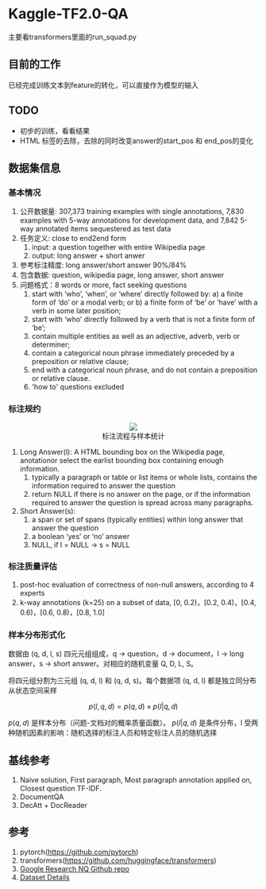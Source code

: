 # Kaggle-TF2.0-QA

主要看transformers里面的run_squad.py 

## 目前的工作

已经完成训练文本到feature的转化，可以直接作为模型的输入

## TODO
- 初步的训练，看看结果
- HTML 标签的去除，去除的同时改变answer的start_pos 和 end_pos的变化

## 数据集信息

### 基本情况
1. 公开数据量: 307,373 training examples with single annotations, 7,830 examples with 5-way annotations for development data, and 7,842 5-way annotated items sequestered as test data
2. 任务定义: close to end2end form
   1. input: a question together with entire Wikipedia page
   2. output: long answer + short anwer
3. 参考标注精度: long answer/short answer 90%/84%
4. 包含数据: question, wikipedia page, long answer, short answer
5. 问题格式：8 words or more, fact seeking questions
   1. start with ‘who’, ‘when’, or ‘where’ directly followed by: a) a finite form of ‘do’ or a modal verb; or b) a finite form of ‘be’ or ‘have’ with a verb in some later position;
   2. start with ‘who’ directly followed by a verb that is not a finite form of ‘be’;
   3. contain multiple entities as well as an adjective, adverb, verb or determiner;
   4. contain a categorical noun phrase immediately preceded by a preposition or relative clause;
   5. end with a categorical noun phrase, and do not contain a preposition or relative clause.
   6. 'how to' questions excluded

### 标注规约

<div align=center>
<img src=https://i.loli.net/2019/11/25/8mrqWftHeVb4gSd.png>
</div>
<center>标注流程与样本统计</center>

1. Long Answer(l): A HTML bounding box on the Wikipedia page, anotationor select the earlist bounding box containing enough information. 
   1.  typically a paragraph or table or list items or whole lists, contains the information required to answer the question
   2.  return NULL if there is no answer on the page, or if the information required to answer the question is spread across many paragraphs.
2. Short Answer(s):  
   1. a span or set of spans (typically entities) within long answer that answer the question
   2. a boolean ‘yes’ or ‘no’ answer
   3. NULL, if l = NULL -> s = NULL

### 标注质量评估

1. post-hoc evaluation of correctness of non-null answers, according to 4 experts
2. k-way annotations (k=25) on a subset of data, [0, 0.2)，[0.2, 0.4)，[0.4, 0.6)，[0.6, 0.8)，[0.8, 1.0]

### 样本分布形式化

数据由 (q, d, l, s) 四元元组组成，q -> question，d -> document，l -> long answer，s -> short answer。对相应的随机变量 Q, D, L, S。

将四元组分割为三元组 (q, d, l) 和 (q, d, s)。每个数据项 (q, d, l) 都是独立同分布从状态空间采样

$$p(l, q, d) = p(q, d) \times p(l|q, d)$$

$p(q, d)$ 是样本分布（问题-文档对的概率质量函数）。
$p(l|q, d)$ 是条件分布，l 受两种随机因素的影响：随机选择的标注人员和特定标注人员的随机选择

## 基线参考

1. Naive solution, First paragraph, Most paragraph annotation applied on, Closest question TF-IDF.
2. DocumentQA
3. DecAtt + DocReader

## 参考
1. pytorch(https://github.com/pytorch)
2. transformers(https://github.com/huggingface/transformers)
3. [Google Research NQ Github repo](https://github.com/google-research-datasets/natural-questions)
4. [Dataset Details](https://ai.google/research/pubs/pub47761)
